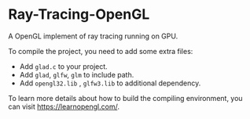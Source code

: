 # Ray-Tracing-OpenGL
A OpenGL implement of ray tracing running on GPU.

To compile the project, you need to add some extra files:

* Add `glad.c` to your project.
* Add `glad`, `glfw`, `glm` to include path.
* Add `opengl32.lib` , `glfw3.lib` to additional dependency.

To learn more details about how to build the compiling environment, you can visit https://learnopengl.com/.
